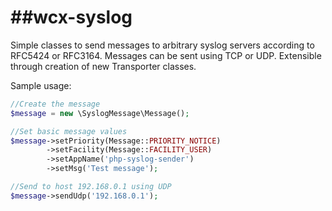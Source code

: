 ##wcx-syslog
=================

Simple classes to send messages to arbitrary syslog servers according to RFC5424 or RFC3164. Messages can be sent using TCP or UDP. Extensible through creation of new Transporter classes.

Sample usage:

```php
//Create the message
$message = new \SyslogMessage\Message();

//Set basic message values
$message->setPriority(Message::PRIORITY_NOTICE)
        ->setFacility(Message::FACILITY_USER)
        ->setAppName('php-syslog-sender')
        ->setMsg('Test message');

//Send to host 192.168.0.1 using UDP
$message->sendUdp('192.168.0.1');
```
